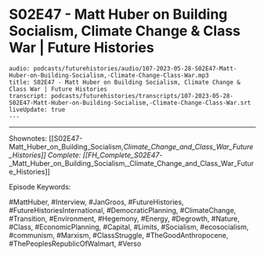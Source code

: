 # S02E47 - Matt Huber on Building Socialism, Climate Change & Class War | Future Histories

```audio-note
audio: podcasts/futurehistories/audio/107-2023-05-28-S02E47-Matt-Huber-on-Building-Socialism,-Climate-Change-Class-War.mp3
title: S02E47 - Matt Huber on Building Socialism, Climate Change & Class War | Future Histories
transcript: podcasts/futurehistories/transcripts/107-2023-05-28-S02E47-Matt-Huber-on-Building-Socialism,-Climate-Change-Class-War.srt
liveUpdate: true
---

```
---

Shownotes: [[S02E47-Matt_Huber_on_Building_Socialism,_Climate_Change_and_Class_War_Future_Histories]]
Complete: [[FH_Complete_S02E47_-_Matt_Huber_on_Building_Socialism,_Climate_Change_and_Class_War_Future_Histories]]

Episode Keywords:

#MattHuber, #Interview, #JanGroos, #FutureHistories, #FutureHistoriesInternational, #DemocraticPlanning, #ClimateChange, #Transition, #Environment, #Hegemony, #Energy, #Degrowth, #Nature, #Class, #EconomicPlanning, #Capital, #Limits, #Socialism, #ecosocialism, #communism, #Marxism, #ClassStruggle, #TheGoodAnthropocene, #ThePeoplesRepublicOfWalmart, #Verso
